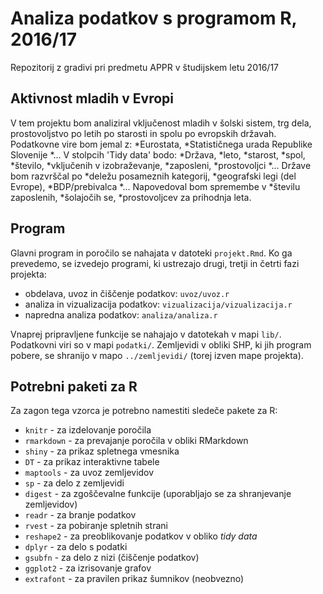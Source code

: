 # Analiza podatkov s programom R, 2016/17

Repozitorij z gradivi pri predmetu APPR v študijskem letu 2016/17

## Aktivnost mladih v Evropi

V tem projektu bom analiziral vključenost mladih v šolski sistem, trg dela, prostovoljstvo po letih po starosti in spolu po evropskih državah.
Podatkovne vire bom jemal z:
*Eurostata,
*Statističnega urada Republike Slovenije
*...
V stolpcih 'Tidy data' bodo:
*Država,
*leto,
*starost,
*spol, 
*število, 
*vključenih v izobraževanje,
*zaposleni,
*prostovoljci
*...
Države bom razvrščal po 
*deležu posameznih kategorij, 
*geografski legi (del Evrope), 
*BDP/prebivalca
*...
Napovedoval bom spremembe v
*številu zaposlenih,
*šolajočih se, 
*prostovoljcev 
za prihodnja leta.

## Program

Glavni program in poročilo se nahajata v datoteki `projekt.Rmd`. Ko ga prevedemo,
se izvedejo programi, ki ustrezajo drugi, tretji in četrti fazi projekta:

* obdelava, uvoz in čiščenje podatkov: `uvoz/uvoz.r`
* analiza in vizualizacija podatkov: `vizualizacija/vizualizacija.r`
* napredna analiza podatkov: `analiza/analiza.r`

Vnaprej pripravljene funkcije se nahajajo v datotekah v mapi `lib/`. Podatkovni
viri so v mapi `podatki/`. Zemljevidi v obliki SHP, ki jih program pobere, se
shranijo v mapo `../zemljevidi/` (torej izven mape projekta).

## Potrebni paketi za R

Za zagon tega vzorca je potrebno namestiti sledeče pakete za R:

* `knitr` - za izdelovanje poročila
* `rmarkdown` - za prevajanje poročila v obliki RMarkdown
* `shiny` - za prikaz spletnega vmesnika
* `DT` - za prikaz interaktivne tabele
* `maptools` - za uvoz zemljevidov
* `sp` - za delo z zemljevidi
* `digest` - za zgoščevalne funkcije (uporabljajo se za shranjevanje zemljevidov)
* `readr` - za branje podatkov
* `rvest` - za pobiranje spletnih strani
* `reshape2` - za preoblikovanje podatkov v obliko *tidy data*
* `dplyr` - za delo s podatki
* `gsubfn` - za delo z nizi (čiščenje podatkov)
* `ggplot2` - za izrisovanje grafov
* `extrafont` - za pravilen prikaz šumnikov (neobvezno)
